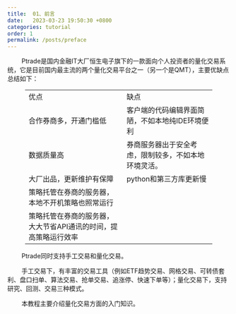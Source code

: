 ```yaml
---
title:  01、前言
date:   2023-03-23 19:50:30 +0800
categories: tutorial
order: 1
permalink: /posts/preface
---
```


&emsp; &emsp;Ptrade是国内金融IT大厂恒生电子旗下的一款面向个人投资者的量化交易系统，它是目前国内最主流的两个量化交易平台之一（另一个是QMT），主要优缺点总结如下：


<figure class="wp-block-table"><table><tbody><tr><td>优点</td><td>缺点</td></tr><tr><td>合作券商多，开通门槛低</td><td>客户端的代码编辑界面简陋，不如本地纯IDE环境便利</td></tr><tr><td>数据质量高</td><td>券商服务器出于安全考虑，限制较多，不如本地环境灵活。</td></tr><tr><td>大厂出品，更新维护有保障</td><td>python和第三方库更新慢</td></tr><tr><td>策略托管在券商的服务器，本地不开机策略也照常运行</td><td></td></tr><tr><td>策略托管在券商的服务器，大大节省API通讯的时间，提高策略运行效率</td><td></td></tr></tbody></table></figure>

&emsp; &emsp;Ptrade同时支持手工交易和量化交易。

&emsp; &emsp;手工交易下，有丰富的交易工具（例如ETF趋势交易、网格交易、可转债套利、盘口扫单、算法交易、抢单交易、追涨停、快速下单等）；量化交易下，支持研究、回测、交易三种模式。

&emsp; &emsp;本教程主要介绍量化交易方面的入门知识。
